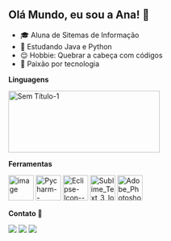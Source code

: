 ## Olá Mundo, eu sou a Ana! 👋

- 🎓 Aluna de Sitemas de Informação
- 🌱 Estudando Java e Python
- 😌 Hobbie: Quebrar a cabeça com códigos
- 💙 Paixão por tecnologia

<div>
 <p>
   <b>Linguagens</b>
 </p>
    <img width="300" height="122" alt="Sem Título-1" src="https://github.com/user-attachments/assets/fb5715ee-a946-4104-887e-3eead99f8e5c" /><br>
  </div>
  
 <p>
   <b>Ferramentas</b>
 </p>
    <img width="50" height="50" alt="image" src="https://github.com/user-attachments/assets/dd0b4a15-43a2-46f7-9dff-1b9bb203ffe6" />
    <img width="50" height="50" alt="Pycharm--Streamline-Svg-Logos (1)" src="https://github.com/user-attachments/assets/664c8b5d-9e65-4976-929d-e58e24f3496f" />
    <img width="50" height="50" alt="Eclipse-Icon--Streamline-Svg-Logos (1)" src="https://github.com/user-attachments/assets/5a106541-f951-409e-a95d-6f3fc880b463" />
    <img width="50" height="50" alt="Sublime_Text_3_logo" src="https://github.com/user-attachments/assets/6e9ee5fe-5b64-449c-9432-d96aa76d15d3" />
    <img width="50" height="50" alt="Adobe_Photoshop_CC_icon svg" src="https://github.com/user-attachments/assets/16dacaa5-c896-4679-9cd3-5c9990cbe436" />

</div>

<div>
 <p>
   <b>Contato 📱</b>
 </p>
    <a href="https://instagram.com/naclara_e" target="_blank"><img src="https://img.shields.io/badge/-Instagram-%23E4405F?style=for-the-badge&logo=instagram&logoColor=white" target="_blank"></a> 
    <a href="https://www.linkedin.com/in/ana-clara-rocha-02a843275" target="_blank"><img src="https://img.shields.io/badge/-LinkedIn-%230077B5?style=for-the-badge&logo=linkedin&logoColor=white" target="_blank"></a> 
    <a href="mailto:anaclarachagnon89@gmail.com"><img src="https://img.shields.io/badge/-Gmail-%23333?style=for-the-badge&logo=gmail&logoColor=white" target="_blank"></a>
</div>
